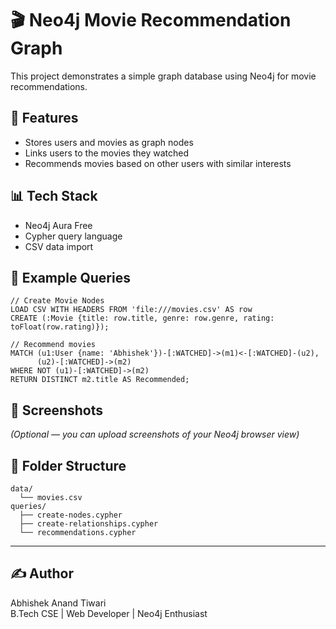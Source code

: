 # 🎬 Neo4j Movie Recommendation Graph

This project demonstrates a simple graph database using Neo4j for movie recommendations.

## 📌 Features

- Stores users and movies as graph nodes
- Links users to the movies they watched
- Recommends movies based on other users with similar interests

## 📊 Tech Stack

- Neo4j Aura Free
- Cypher query language
- CSV data import

## 🧪 Example Queries

```cypher
// Create Movie Nodes
LOAD CSV WITH HEADERS FROM 'file:///movies.csv' AS row
CREATE (:Movie {title: row.title, genre: row.genre, rating: toFloat(row.rating)});
```

```cypher
// Recommend movies
MATCH (u1:User {name: 'Abhishek'})-[:WATCHED]->(m1)<-[:WATCHED]-(u2),
      (u2)-[:WATCHED]->(m2)
WHERE NOT (u1)-[:WATCHED]->(m2)
RETURN DISTINCT m2.title AS Recommended;
```

## 📸 Screenshots
*(Optional — you can upload screenshots of your Neo4j browser view)*

## 📂 Folder Structure

```
data/
  └── movies.csv
queries/
  ├── create-nodes.cypher
  ├── create-relationships.cypher
  └── recommendations.cypher
```

---

## ✍️ Author

Abhishek Anand Tiwari  
B.Tech CSE | Web Developer | Neo4j Enthusiast
